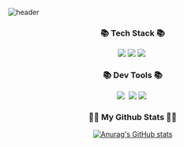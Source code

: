 ![header](https://capsule-render.vercel.app/api?type=waving&color=5C2D91&height=300&section=header&text=LeeDongYull&fontColor=white&fontSize=90)

<h3 align="center">📚 Tech Stack 📚</h3>
<p align="center">
  <img src="https://img.shields.io/badge/C++-00599C?style=flat-square&logo=cplusplus&logoColor=white"/>
  <img src="https://img.shields.io/badge/Dart-0175C2?style=flat-square&logo=dart&logoColor=white"/>
  <img src="https://img.shields.io/badge/Mysql-E6B91E?style=flat-square&logo=MySql&logoColor=white"/></a>&nbsp 
</p>
<h3 align="center">📚 Dev Tools 📚</h3>
<p align="center">
  <img src="https://img.shields.io/badge/VisualStudio-5C2D91?style=flat-square&logo=Visual Studio&logoColor=white"/></a>&nbsp
  <img src="https://img.shields.io/badge/VsCode-007ACC?style=flat-square&logo=visualstudiocode&logoColor=white"/>
  <img src="https://img.shields.io/badge/Flutter-02569B?style=flat-square&logo=Flutter&logoColor=white"/></a>&nbsp 
</p>


<h3 align="center">👩‍💻 My Github Stats 👩‍💻</h3>
<div align="center">

[![Anurag's GitHub stats](https://github-readme-stats.vercel.app/api?username=hyeinisfree&hide_title=true&show_icons=true&include_all_commits=true&disable_animations=true&theme=vue)](https://github.com/anuraghazra/github-readme-stats)
</div>
